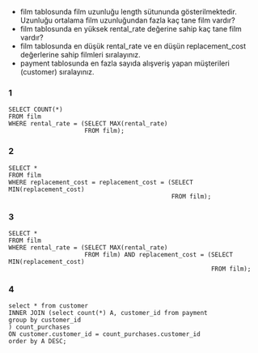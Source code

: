 - film tablosunda film uzunluğu length sütununda gösterilmektedir. Uzunluğu ortalama film uzunluğundan fazla kaç tane film vardır?
- film tablosunda en yüksek rental_rate değerine sahip kaç tane film vardır?
- film tablosunda en düşük rental_rate ve en düşün replacement_cost değerlerine sahip filmleri sıralayınız.
- payment tablosunda en fazla sayıda alışveriş yapan müşterileri    (customer) sıralayınız.

### 1
```
SELECT COUNT(*)
FROM film
WHERE rental_rate = (SELECT MAX(rental_rate)
	   				 FROM film);
```

### 2
```
SELECT *
FROM film
WHERE replacement_cost = replacement_cost = (SELECT MIN(replacement_cost)
									 		 FROM film);

```


### 3
```
SELECT *
FROM film
WHERE rental_rate = (SELECT MAX(rental_rate)
	   				 FROM film) AND replacement_cost = (SELECT MIN(replacement_cost)
									 					FROM film);
```

### 4
```
select * from customer
INNER JOIN (select count(*) A, customer_id from payment
group by customer_id
) count_purchases
ON customer.customer_id = count_purchases.customer_id
order by A DESC;

 ```